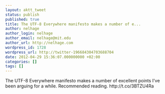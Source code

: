 ```yaml
---
layout: aktt_tweet
status: publish
published: true
title: The UTF-8 Everywhere manifesto makes a number of e...
author: nelhage
author_login: nelhage
author_email: nelhage@mit.edu
author_url: http://nelhage.com
wordpress_id: 1728
wordpress_url: http://twitter-196684304703688704
date: 2012-04-29 15:36:07.000000000 +02:00
categories: []
tags: []
---
```

The UTF-8 Everywhere manifesto makes a number of excellent points I've been arguing for a while. Recommended reading. http:&#47;&#47;t.co&#47;3BTZU4Ra
